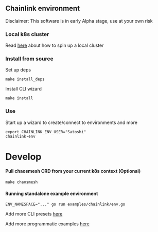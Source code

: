 ## Chainlink environment
Disclaimer: This software is in early Alpha stage, use at your own risk
### Local k8s cluster
Read [here](KUBERNETES.md) about how to spin up a local cluster

### Install from source
Set up deps
```shell
make install_deps
```
Install CLI wizard
```
make install
```

### Use
Start up a wizard to create/connect to environments and more
```
export CHAINLINK_ENV_USER="Satoshi" 
chainlink-env
```

# Develop
#### Pull chaosmesh CRD from your current k8s context (Optional)
```
make chaosmesh
```
#### Running standalone example environment
```shell
ENV_NAMESPACE="..." go run examples/chainlink/env.go
```

Add more CLI presets [here](./cmd/wizard/presets)

Add more programmatic examples [here](./examples/)